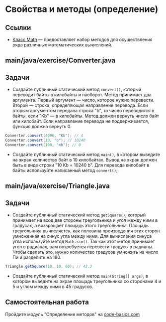 # Свойства и методы (определение)

## Ссылки

* [Класс Math](https://docs.oracle.com/javase/8/docs/api/java/lang/Math.html) — предоставляет набор методов для осуществления ряда различных математических вычислений.

## main/java/exercise/Converter.java

## Задачи

* Создайте публичный статический метод `convert()`, который переводит байты в килобайты и наоборот. Метод принимает два аргумента. Первый аргумент — число, которое нужно перевести. Второй — строка, определяющая направление перевода. Если вторым аргументом передана строка "b", то число переводится в байты, если "Kb" — в килобайты. Метод должен вернуть число байт или килобайт. Если направление перевода не поддерживается, функция должна вернуть 0.

```java
Converter.convert(4096, "Kb"); // 4
Converter.convert(10, "b"); // 10240
Converter.convert(100, "mb"); // 0
```

* Создайте публичный статический метод `main()`, в котором выведите на экран количество байт в 10 килобайтах. Вывод на экран должен быть в виде строки "10 Kb = 10240 b". Для перевода килобайт в байты используйте написанный метод `convert()`;

## main/java/exercise/Triangle.java

## Задачи

* Создайте публичный статический метод `getSquare()`, который принимает на вход две стороны треугольника и угол между ними в градусах, а возвращает площадь этого треугольника. Площадь треугольника вычисляется, как половина произведения этих сторон умноженная на синус угла между ними. Для вычисления синуса угла используйте метод `Math.sin()`. Так как этот метод принимает угол в радианах, вам потребуется перевести градусы в радианы. Чтобы сделать это, нужно количество градусов умножить на число Пи и разделить на 180.

```java
Triangle.getSquare(10, 10, 60); // 43.3
```

* Создайте публичный статический метод `main(String[] args)`, в котором выведите на экран площадь треугольника со сторонами 4 и 5 и углом между ними в 45 градусов.

## Самостоятельная работа

Пройдите модуль "Определение методов" на [code-basics.com](https://ru.code-basics.com/languages/java)
